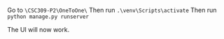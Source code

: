 Go to `\CSC309-P2\OneToOne\`
Then run `.\venv\Scripts\activate`
Then run `python manage.py runserver`

The UI will now work.
